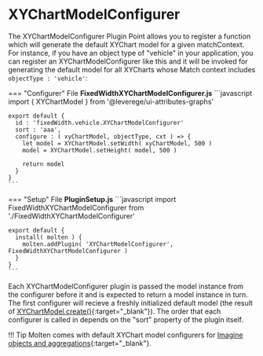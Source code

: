 # XYChartModelConfigurer

The XYChartModelConfigurer Plugin Point allows you to register a function which will generate the default XYChart model for a given matchContext. For instance, if you have an object type of "vehicle" in your application, you can register an XYChartModelConfigurer like this and it will be invoked for generating the default model for all XYCharts whose Match context includes `objectType : 'vehicle'`:

=== "Configurer"
    File **FixedWidthXYChartModelConfigurer.js**
    ```javascript
    import { XYChartModel } from '@leverege/ui-attributes-graphs'

    export default {
      id : 'fixedWidth.vehicle.XYChartModelConfigurer'
      sort : 'aaa',
      configure : ( xyChartModel, objectType, cxt ) => {
        let model = XYChartModel.setWidth( xyChartModel, 500 )
        model = XYChartModel.setHeight( model, 500 )

        return model
      }
    }
    ```
=== "Setup"
    File **PluginSetup.js**
    ```javascript
    import FixedWidthXYChartModelConfigurer from './FixedWidthXYChartModelConfigurer'

    export default {
      install( molten ) {
        molten.addPlugin( 'XYChartModelConfigurer', FixedWidthXYChartModelConfigurer )
      }
    }
    ```
Each XYChartModelConfigurer plugin is passed the model instance from the configurer before it and is expected to return a model instance in turn. The first configurer will recieve a freshly initialized default model (the result of [XYChartModel.create()](https://bitbucket.org/leverege/ui-attributes-graphs/src/development/src/models/XYChartModel.js){:target="_blank"}). The order that each configurer is called in depends on the "sort" property of the plugin itself.

!!! Tip
    Molten comes with default XYChart model configurers for [Imagine objects and aggregations](https://bitbucket.org/leverege/molten/src/development/src/blueprints/attributes/BlueprintXYChartModelConfigurer.js){:target="_blank"}.